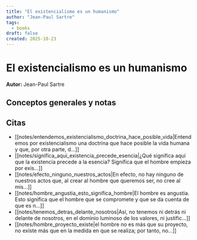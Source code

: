 ```yaml
---
title: "El existencialismo es un humanismo"
author: "Jean-Paul Sartre"
tags:
  - books
draft: false
created: 2025-10-23
---
```


# El existencialismo es un humanismo

**Autor:** Jean-Paul Sartre


## Conceptos generales y notas



## Citas
- [[notes/entendemos_existencialismo_doctrina_hace_posible_vida|Entendemos por existencialismo una doctrina que hace posible la vida humana y que, por otra parte, d...]]
- [[notes/significa_aqui_existencia_precede_esencia|¿Qué significa aquí que la existencia precede a la esencia? Significa que el hombre empieza por exis...]]
- [[notes/efecto_ninguno_nuestros_actos|En efecto, no hay ninguno de nuestros actos que, al crear al hombre que queremos ser, no cree al mis...]]
- [[notes/hombre_angustia_esto_significa_hombre|El hombre es angustia. Esto significa que el hombre que se compromete y que se da cuenta de que es n...]]
- [[notes/tenemos_detras_delante_nosotros|Así, no tenemos ni detrás ni delante de nosotros, en el dominio luminoso de los valores, ni justific...]]
- [[notes/hombre_proyecto_existe|el hombre no es más que su proyecto, no existe más que en la medida en que se realiza; por tanto, no...]]
